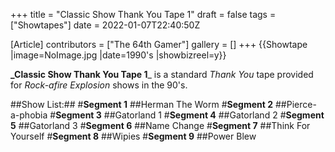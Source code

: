 +++
title = "Classic Show Thank You Tape 1"
draft = false
tags = ["Showtapes"]
date = 2022-01-07T22:40:50Z

[Article]
contributors = ["The 64th Gamer"]
gallery = []
+++
{{Showtape
|image=NoImage.jpg
|date=1990's
|showbizreel=y}}

**_Classic Show Thank You Tape 1**_ is a standard _Thank You_ tape provided for _Rock-afire Explosion_ shows in the 90's.

##Show List:##
#**Segment 1**
##Herman The Worm
#**Segment 2**
##Pierce-a-phobia
#**Segment 3**
##Gatorland 1
#**Segment 4**
##Gatorland 2
#**Segment 5**
##Gatorland 3
#**Segment 6**
##Name Change
#**Segment 7**
##Think For Yourself
#**Segment 8**
##Wipies
#**Segment 9**
##Power Blew